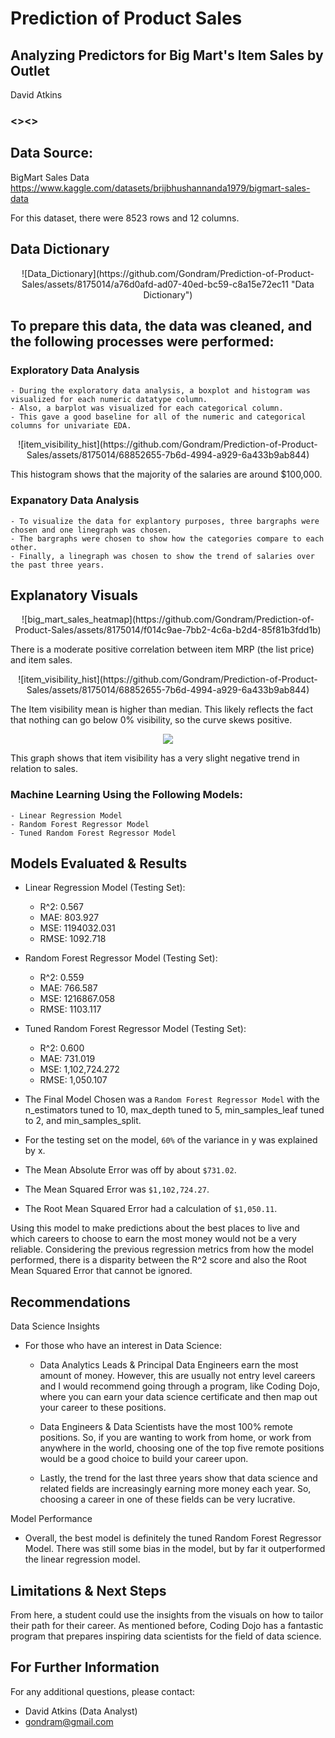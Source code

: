 # Prediction of Product Sales

## Analyzing Predictors for Big Mart's Item Sales by Outlet 

David Atkins

### <><>

## Data Source: 
BigMart Sales Data 
https://www.kaggle.com/datasets/brijbhushannanda1979/bigmart-sales-data

For this dataset, there were 8523 rows and 12 columns.

## Data Dictionary

<p align = "center"> 
  ![Data_Dictionary](https://github.com/Gondram/Prediction-of-Product-Sales/assets/8175014/a76d0afd-ad07-40ed-bc59-c8a15e72ec11 "Data Dictionary")
</p>


## To prepare this data, the data was cleaned, and the following processes were performed:

### Exploratory Data Analysis
    - During the exploratory data analysis, a boxplot and histogram was visualized for each numeric datatype column. 
    - Also, a barplot was visualized for each categorical column. 
    - This gave a good baseline for all of the numeric and categorical columns for univariate EDA.
    

<p align = "center"> 
![item_visibility_hist](https://github.com/Gondram/Prediction-of-Product-Sales/assets/8175014/68852655-7b6d-4994-a929-6a433b9ab844)
</p>

This histogram shows that the majority of the salaries are around $100,000.


 ### Expanatory Data Analysis
    - To visualize the data for explantory purposes, three bargraphs were chosen and one linegraph was chosen.
    - The bargraphs were chosen to show how the categories compare to each other. 
    - Finally, a linegraph was chosen to show the trend of salaries over the past three years. 


## Explanatory Visuals

<p align = "center"> 
![big_mart_sales_heatmap](https://github.com/Gondram/Prediction-of-Product-Sales/assets/8175014/f014c9ae-7bb2-4c6a-b2d4-85f81b3fdd1b)
</p>

There is a moderate positive correlation between item MRP (the list price) and item sales. 

<p align = "center"> 
![item_visibility_hist](https://github.com/Gondram/Prediction-of-Product-Sales/assets/8175014/68852655-7b6d-4994-a929-6a433b9ab844)
</p>

The Item visibility mean is higher than median. This likely reflects the fact that nothing can go below 0% visibility, so the curve skews positive.

<p align = "center"> 
  <img src = "https://lh3.googleusercontent.com/drive-viewer/AITFw-wctmTdTcf8LMX-wWkk8mM1GKWGkAdmenQqe6wcu61JDxvMPG17cW8l5k58BtXWPom8zfkVQU8E3Z5yWvHOadYneJ44=s2560">
</p>

This graph shows that item visibility has a very slight negative trend in relation to sales.



 ### Machine Learning Using the Following Models:
    - Linear Regression Model
    - Random Forest Regressor Model
    - Tuned Random Forest Regressor Model
    
    
## Models Evaluated & Results

- Linear Regression Model (Testing Set):
  - R^2: 0.567
  - MAE: 803.927
  - MSE: 1194032.031
  - RMSE: 1092.718

- Random Forest Regressor Model (Testing Set):
  - R^2: 0.559
  - MAE: 766.587
  - MSE: 1216867.058
  - RMSE: 1103.117

- Tuned Random Forest Regressor Model (Testing Set):
  - R^2: 0.600
  - MAE: 731.019
  - MSE: 1,102,724.272
  - RMSE: 1,050.107


- The Final Model Chosen was a `Random Forest Regressor Model` with the n_estimators tuned to 10, max_depth tuned to 5, min_samples_leaf tuned to 2, and min_samples_split.
- For the testing set on the model, `60%` of the variance in y was explained by x. 
- The Mean Absolute Error was off by about `$731.02`.
- The Mean Squared Error was `$1,102,724.27`.
- The Root Mean Squared Error had a calculation of `$1,050.11`.

Using this model to make predictions about the best places to live and which careers to choose to earn the most money would not be a very reliable. Considering the previous regression metrics from how the model performed, there is a disparity between the R^2 score and also the Root Mean Squared Error that cannot be ignored.

## Recommendations

Data Science Insights

- For those who have an interest in Data Science:
  - Data Analytics Leads & Principal Data Engineers earn the most amount of money. However, this are usually not entry level careers and I would recommend going through a program, like Coding Dojo, where you can earn your data science certificate and then map out your career to these positions.

  - Data Engineers & Data Scientists have the most 100% remote positions. So, if you are wanting to work from home, or work from anywhere in the world, choosing one of the top five remote positions would be a good choice to build your career upon.
  
  - Lastly, the trend for the last three years show that data science and related fields are increasingly earning more money each year. So, choosing a career in one of these fields can be very lucrative.

Model Performance
- Overall, the best model is definitely the tuned Random Forest Regressor Model. There was still some bias in the model, but by far it outperformed the linear regression model. 


## Limitations & Next Steps

From here, a student could use the insights from the visuals on how to tailor their path for their career. As mentioned before, Coding Dojo has a fantastic program that prepares inspiring data scientists for the field of data science. 

## For Further Information

For any additional questions, please contact: 
- David Atkins (Data Analyst)
- gondram@gmail.com


